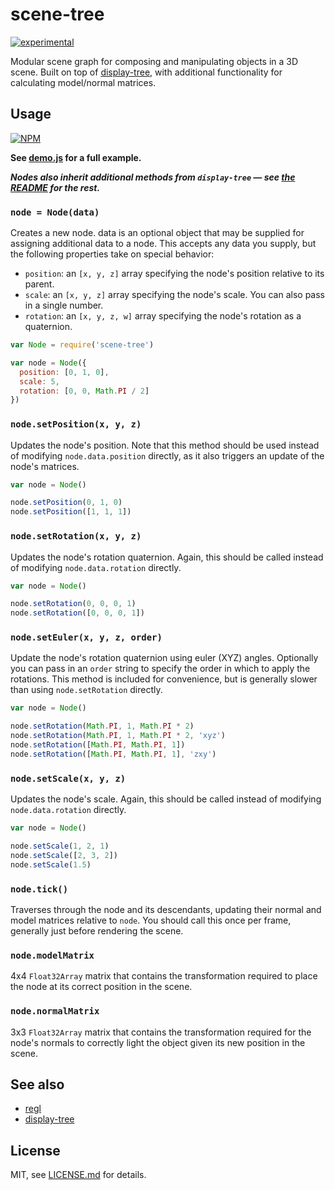 # scene-tree

[![experimental](http://badges.github.io/stability-badges/dist/experimental.svg)](http://github.com/badges/stability-badges)

Modular scene graph for composing and manipulating objects in a 3D scene. Built on top of [display-tree](https://npmjs.com/package/display-tree), with additional functionality for calculating model/normal matrices.

## Usage

[![NPM](https://nodei.co/npm/scene-tree.png)](https://www.npmjs.com/package/scene-tree)

**See [demo.js](demo.js) for a full example.**

***Nodes also inherit additional methods from `display-tree` — see [the README](https://github.com/hughsk/display-tree#api) for the rest.***

### `node = Node(data)`

Creates a new node. data is an optional object that may be supplied for assigning additional data to a node. This accepts any data you supply, but the following properties take on special behavior:

* `position`: an `[x, y, z]` array specifying the node's position relative to its parent.
* `scale`: an `[x, y, z]` array specifying the node's scale. You can also pass in a single number.
* `rotation`: an `[x, y, z, w]` array specifying the node's rotation as a quaternion.

``` javascript
var Node = require('scene-tree')

var node = Node({
  position: [0, 1, 0],
  scale: 5,
  rotation: [0, 0, Math.PI / 2]
})
```

### `node.setPosition(x, y, z)`

Updates the node's position. Note that this method should be used instead of modifying `node.data.position` directly, as it also triggers an update of the node's matrices.

``` javascript
var node = Node()

node.setPosition(0, 1, 0)
node.setPosition([1, 1, 1])
```

### `node.setRotation(x, y, z)`

Updates the node's rotation quaternion. Again, this should be called instead of modifying `node.data.rotation` directly.

``` javascript
var node = Node()

node.setRotation(0, 0, 0, 1)
node.setRotation([0, 0, 0, 1])
```

### `node.setEuler(x, y, z, order)`

Update the node's rotation quaternion using euler (XYZ) angles. Optionally you can pass in an `order` string to specify the order in which to apply the rotations. This method is included for convenience, but is generally slower than using `node.setRotation` directly.

``` javascript
var node = Node()

node.setRotation(Math.PI, 1, Math.PI * 2)
node.setRotation(Math.PI, 1, Math.PI * 2, 'xyz')
node.setRotation([Math.PI, Math.PI, 1])
node.setRotation([Math.PI, Math.PI, 1], 'zxy')
```

### `node.setScale(x, y, z)`

Updates the node's scale. Again, this should be called instead of modifying `node.data.rotation` directly.

``` javascript
var node = Node()

node.setScale(1, 2, 1)
node.setScale([2, 3, 2])
node.setScale(1.5)
```

### `node.tick()`

Traverses through the node and its descendants, updating their normal and model matrices relative to `node`. You should call this once per frame, generally just before rendering the scene.

### `node.modelMatrix`

4x4 `Float32Array` matrix that contains the transformation required to place the node at its correct position in the scene.

### `node.normalMatrix`

3x3 `Float32Array` matrix that contains the transformation required for the node's normals to correctly light the object given its new position in the scene.

## See also

* [regl](https://github.com/mikolalysenko/regl)
* [display-tree](https://github.com/hughsk/display-tree)

## License

MIT, see [LICENSE.md](http://github.com/hughsk/scene-tree/blob/master/LICENSE.md) for details.
